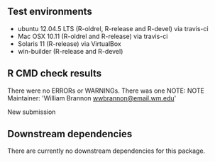 ## Test environments
* ubuntu 12.04.5 LTS (R-oldrel, R-release and R-devel) via travis-ci
* Mac OSX 10.11 (R-oldrel and R-release) via travis-ci
* Solaris 11 (R-release) via VirtualBox
* win-builder (R-release and R-devel)

## R CMD check results
There were no ERRORs or WARNINGs. There was one NOTE:
NOTE Maintainer: 'William Brannon <wwbrannon@email.wm.edu>'

New submission

## Downstream dependencies
There are currently no downstream dependencies for this package.
